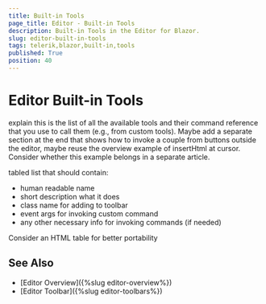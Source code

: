 ```yaml
---
title: Built-in Tools
page_title: Editor - Built-in Tools
description: Built-in Tools in the Editor for Blazor.
slug: editor-built-in-tools
tags: telerik,blazor,built-in,tools
published: True
position: 40
---
```



# Editor Built-in Tools

explain this is the list of all the available tools and their command reference that you use to call them (e.g., from custom tools). Maybe add a separate section at the end that shows how to invoke a couple from buttons outside the editor, maybe reuse the overview example of insertHtml at cursor. Consider whether this example belongs in a separate article.

tabled list that should contain:
* human readable name
* short description what it does
* class name for adding to toolbar
* event args for invoking custom command
* any other necessary info for invoking commands (if needed)


Consider an HTML table for better portability

## See Also

  * [Editor Overview]({%slug editor-overview%})
  * [Editor Toolbar]({%slug editor-toolbars%})

